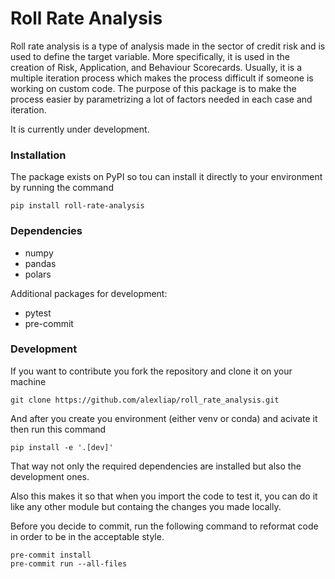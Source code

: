 # Roll Rate Analysis

Roll rate analysis is a type of analysis made in the sector of credit risk and is used to define the target variable. More specifically, it is used in the creation of Risk, Application, and Behaviour Scorecards. Usually, it is a multiple iteration process which makes the process difficult if someone is working on custom code. The purpose of this package is to make the process easier by parametrizing a lot of factors needed in each case and iteration.

It is currently under development.

### Installation

The package exists on PyPI so tou can install it directly to your environment by running the command

```terminal
pip install roll-rate-analysis
```
### Dependencies

* numpy
* pandas
* polars

Additional packages for development:

* pytest
* pre-commit

### Development

If you want to contribute you fork the repository and clone it on your machine

```terminal
git clone https://github.com/alexliap/roll_rate_analysis.git
```

And after you create you environment (either venv or conda) and acivate it then run this command

```terminal
pip install -e '.[dev]'
```

That way not only the required dependencies are installed but also the development ones.

Also this makes it so that when you import the code to test it, you can do it like any other module but containg the changes you made locally.

Before you decide to commit, run the following command to reformat code in order to be in the acceptable style.

```terminal
pre-commit install
pre-commit run --all-files
```
